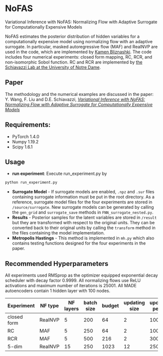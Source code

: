 # NoFAS
Variational Inference with NoFAS: Normalizing Flow with Adaptive Surrogate for Computationally Expensive Models

NoFAS estimates the posterior distribution of hidden variables for a computationally expensive model using normalizing 
flow with an adaptive surrogate. In particular, masked autoregressive flow (MAF) and RealNVP are used in the code, which are 
implemented by [Kamen Bliznashki](https://github.com/kamenbliznashki/normalizing_flows). 
The code includes four numerical experiments: closed form mapping, RC, RCR, and non-isomorphic Sobol function.
RC and RCR are implemented by [the Schiavazzi Lab at the University of Notre Dame](https://github.com/desResLab/supplMatHarrod20).

## Paper
The methodology and the numerical examples are discussed in the paper:
Y. Wang, F. Liu and D.E. Schiavazzi, *[Variational Inference with NoFAS: Normalizing Flow with Adaptive Surrogate for Computationally Expensive Models](https://arxiv.org/pdf/2108.12657.pdf)*

## Requirements:
* PyTorch 1.4.0
* Numpy 1.19.2
* Scipy 1.6.1

## Usage
* __run experiment__: Execute run_experiment.py by
```bash
python run_experiment.py
```
* __Surrogate Model__ - If surrogate models are enabled, `.npz` and `.sur` files containing surrogate information must be put in the 
  root directory. As a reference, surrogate model files for the four experiments are stored in `/source/surrogate`. 
  New surrogate models can be generated by calling the `gen_grid` and `surrogate_save` methods in `FNN_surrogate_nested.py`.
* __Results__ - Posterior samples for the latent variables are stored in `/result` but they are transformed with respect to the original units. They can 
be converted back to their original units by calling the `transform` method in the files containing the model implementation.
* __Metropolis Hastings__ - This method is implemented in `mh.py` which also contains testing functions designed for the four
experiments in the paper.

  
## Recommended Hyperparameters
All experiments used RMSprop as the optimizer equipped exponential decay scheduler with decay factor 0.9999. All normalizing flows use ReLU activations and 
maximum number of iterations is 25001. All MADE autoencoders contain 1 hidden layer with 100 nodes.

| Experiment  | NF type | NF layers | batch size | budget | updating size | updating period | learning rate |
| ----------- | ------- | --------- | ---------- | ------ | ------------- | --------------- | ------------- |
| closed form | RealNVP | 5         | 200        | 64     | 2             | 1000            | 0.002         |
| RC          | MAF     | 5         | 250        | 64     | 2             | 1000            | 0.003         |
| RCR         | MAF     | 5         | 500        | 216    | 2             | 300             | 0.003         |
| 5-dim       | RealNVP | 15        | 250        | 1023   | 12            | 250             | 0.0005        |
